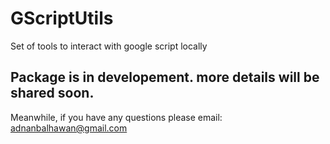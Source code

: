 # GScriptUtils
Set of tools to interact with google script locally 

## Package is in developement. more details will be shared soon. 

Meanwhile, if you have any questions please email: adnanbalhawan@gmail.com
